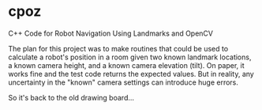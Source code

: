# cpoz
C++ Code for Robot Navigation Using Landmarks and OpenCV

The plan for this project was to make routines that could be used to calculate a robot's position in a room given two known landmark locations, a known camera height, and a known camera elevation (tilt).  On paper, it works fine and the test code returns the expected values.  But in reality, any uncertainty in the "known" camera settings can introduce huge errors.

So it's back to the old drawing board...

